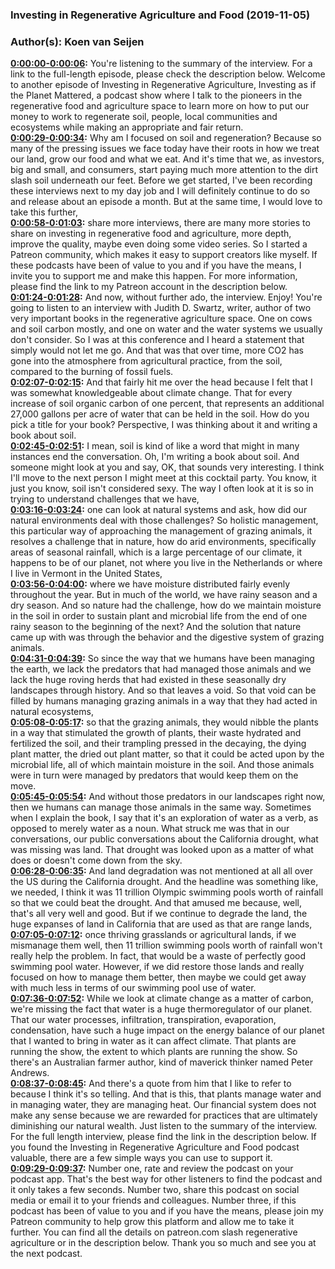 ### Investing in Regenerative Agriculture and Food  (2019-11-05)
### Author(s): Koen van Seijen
**[0:00:00-0:00:06](https://investinginregenerativeagriculture.com/2017/06/05/judith-d-schwartz/#t=0:00:00):**  You're listening to the summary of the interview. For a link to the full-length episode, please check the description below.  Welcome to another episode of Investing in Regenerative Agriculture, Investing as if the Planet Mattered,  a podcast show where I talk to the pioneers in the regenerative food and agriculture space  to learn more on how to put our money to work to regenerate soil, people, local communities and ecosystems  while making an appropriate and fair return.  
**[0:00:29-0:00:34](https://investinginregenerativeagriculture.com/2017/06/05/judith-d-schwartz/#t=0:00:29):**  Why am I focused on soil and regeneration? Because so many of the pressing issues we face today  have their roots in how we treat our land, grow our food and what we eat.  And it's time that we, as investors, big and small, and consumers, start paying much more attention to the dirt slash soil underneath our feet.  Before we get started, I've been recording these interviews next to my day job and I will definitely continue to do so  and release about an episode a month. But at the same time, I would love to take this further,  
**[0:00:58-0:01:03](https://investinginregenerativeagriculture.com/2017/06/05/judith-d-schwartz/#t=0:00:58):**  share more interviews, there are many more stories to share on investing in regenerative food and agriculture,  more depth, improve the quality, maybe even doing some video series.  So I started a Patreon community, which makes it easy to support creators like myself.  If these podcasts have been of value to you and if you have the means, I invite you to support me and make this happen.  For more information, please find the link to my Patreon account in the description below.  
**[0:01:24-0:01:28](https://investinginregenerativeagriculture.com/2017/06/05/judith-d-schwartz/#t=0:01:24):**  And now, without further ado, the interview. Enjoy!  You're going to listen to an interview with Judith D. Swartz, writer, author of two very important books in the regenerative agriculture space.  One on cows and soil carbon mostly, and one on water and the water systems we usually don't consider.  So I was at this conference and I heard a statement that simply would not let me go.  And that was that over time, more CO2 has gone into the atmosphere from agricultural practice, from the soil, compared to the burning of fossil fuels.  
**[0:02:07-0:02:15](https://investinginregenerativeagriculture.com/2017/06/05/judith-d-schwartz/#t=0:02:07):**  And that fairly hit me over the head because I felt that I was somewhat knowledgeable about climate change.  That for every increase of soil organic carbon of one percent,  that represents an additional 27,000 gallons per acre of water that can be held in the soil.  How do you pick a title for your book?  Perspective, I was thinking about it and writing a book about soil.  
**[0:02:45-0:02:51](https://investinginregenerativeagriculture.com/2017/06/05/judith-d-schwartz/#t=0:02:45):**  I mean, soil is kind of like a word that might in many instances end the conversation.  Oh, I'm writing a book about soil. And someone might look at you and say, OK, that sounds very interesting.  I think I'll move to the next person I might meet at this cocktail party.  You know, it just you know, soil isn't considered sexy.  The way I often look at it is so in trying to understand challenges that we have,  
**[0:03:16-0:03:24](https://investinginregenerativeagriculture.com/2017/06/05/judith-d-schwartz/#t=0:03:16):**  one can look at natural systems and ask, how did our natural environments deal with those challenges?  So holistic management, this particular way of approaching the management of grazing animals,  it resolves a challenge that in nature, how do arid environments, specifically areas of seasonal rainfall,  which is a large percentage of our climate, it happens to be of our planet,  not where you live in the Netherlands or where I live in Vermont in the United States,  
**[0:03:56-0:04:00](https://investinginregenerativeagriculture.com/2017/06/05/judith-d-schwartz/#t=0:03:56):**  where we have moisture distributed fairly evenly throughout the year.  But in much of the world, we have rainy season and a dry season.  And so nature had the challenge, how do we maintain moisture in the soil in order to sustain plant and microbial life  from the end of one rainy season to the beginning of the next?  And the solution that nature came up with was through the behavior and the digestive system of grazing animals.  
**[0:04:31-0:04:39](https://investinginregenerativeagriculture.com/2017/06/05/judith-d-schwartz/#t=0:04:31):**  So since the way that we humans have been managing the earth,  we lack the predators that had managed those animals and we lack the huge roving herds  that had existed in these seasonally dry landscapes through history.  And so that leaves a void.  So that void can be filled by humans managing grazing animals in a way that they had acted in natural ecosystems,  
**[0:05:08-0:05:17](https://investinginregenerativeagriculture.com/2017/06/05/judith-d-schwartz/#t=0:05:08):**  so that the grazing animals, they would nibble the plants in a way that stimulated the growth of plants,  their waste hydrated and fertilized the soil, and their trampling pressed in the decaying, the dying plant matter,  the dried out plant matter, so that it could be acted upon by the microbial life,  all of which maintain moisture in the soil.  And those animals were in turn were managed by predators that would keep them on the move.  
**[0:05:45-0:05:54](https://investinginregenerativeagriculture.com/2017/06/05/judith-d-schwartz/#t=0:05:45):**  And without those predators in our landscapes right now, then we humans can manage those animals in the same way.  Sometimes when I explain the book, I say that it's an exploration of water as a verb, as opposed to merely water as a noun.  What struck me was that in our conversations, our public conversations about the California drought,  what was missing was land.  That drought was looked upon as a matter of what does or doesn't come down from the sky.  
**[0:06:28-0:06:35](https://investinginregenerativeagriculture.com/2017/06/05/judith-d-schwartz/#t=0:06:28):**  And land degradation was not mentioned at all all over the US during the California drought.  And the headline was something like, we needed, I think it was 11 trillion Olympic swimming pools worth of rainfall  so that we could beat the drought.  And that amused me because, well, that's all very well and good.  But if we continue to degrade the land, the huge expanses of land in California that are used as that are range lands,  
**[0:07:05-0:07:12](https://investinginregenerativeagriculture.com/2017/06/05/judith-d-schwartz/#t=0:07:05):**  once thriving grasslands or agricultural lands, if we mismanage them well,  then 11 trillion swimming pools worth of rainfall won't really help the problem.  In fact, that would be a waste of perfectly good swimming pool water.  However, if we did restore those lands and really focused on how to manage them better,  then maybe we could get away with much less in terms of our swimming pool use of water.  
**[0:07:36-0:07:52](https://investinginregenerativeagriculture.com/2017/06/05/judith-d-schwartz/#t=0:07:36):**  While we look at climate change as a matter of carbon, we're missing the fact that water is a huge thermoregulator of our planet.  That our water processes, infiltration, transpiration, evaporation, condensation, have such a huge impact on the energy balance of our planet  that I wanted to bring in water as it can affect climate.  That plants are running the show, the extent to which plants are running the show.  So there's an Australian farmer author, kind of maverick thinker named Peter Andrews.  
**[0:08:37-0:08:45](https://investinginregenerativeagriculture.com/2017/06/05/judith-d-schwartz/#t=0:08:37):**  And there's a quote from him that I like to refer to because I think it's so telling.  And that is this, that plants manage water and in managing water, they are managing heat.  Our financial system does not make any sense because we are rewarded for practices that are ultimately diminishing our natural wealth.  Just listen to the summary of the interview. For the full length interview, please find the link in the description below.  If you found the Investing in Regenerative Agriculture and Food podcast valuable, there are a few simple ways you can use to support it.  
**[0:09:29-0:09:37](https://investinginregenerativeagriculture.com/2017/06/05/judith-d-schwartz/#t=0:09:29):**  Number one, rate and review the podcast on your podcast app. That's the best way for other listeners to find the podcast and it only takes a few seconds.  Number two, share this podcast on social media or email it to your friends and colleagues.  Number three, if this podcast has been of value to you and if you have the means, please join my Patreon community to help grow this platform and allow me to take it further.  You can find all the details on patreon.com slash regenerative agriculture or in the description below.  Thank you so much and see you at the next podcast.  